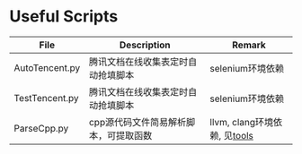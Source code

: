 # Useful Scripts
| File | Description | Remark |
| ---- | ----------- | ------ |
| AutoTencent.py | 腾讯文档在线收集表定时自动抢填脚本 | selenium环境依赖 |
| TestTencent.py | 腾讯文档在线收集表定时自动抢填脚本 | selenium环境依赖 |
|  ParseCpp.py   | cpp源代码文件简易解析脚本，可提取函数 | llvm, clang环境依赖, 见[tools](https://github.com/LiKe-rm/Useful-Scripts/tree/main/tools) |
